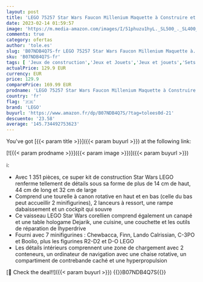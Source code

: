 ```yaml
---
layout: post
title: 'LEGO 75257 Star Wars Faucon Millenium Maquette à Construire et Figurines Finn  Chewbacca  Lando  C-3PO  R2-D2  Collection de L Ascension de Skywalker'
date: 2023-02-14 01:59:57
image: 'https://m.media-amazon.com/images/I/51phuzu1hyL._SL500_._SL400_.jpg'
comments: true
category: ofertas
author: 'tole.es'
slug: 'B07NDB4Q7S-fr LEGO 75257 Star Wars Faucon Millenium Maquette à...'
sku: 'B07NDB4Q7S-fr'
tags: [ 'Jeux de construction','Jeux et Jouets','Jeux et jouets','Sets de jeux de construction','lego','🇫🇷', ]
actualPrice: 129.9 EUR
currency: EUR
price: 129.9
comparePrice: 169.99 EUR
prodname: 'LEGO 75257 Star Wars Faucon Millenium Maquette à Construire et Figurines Finn  Chewbacca  Lando  C-3PO  R2-D2  Collection de L Ascension de Skywalker'
country: 'fr'
flag: '🇫🇷'
brand: 'LEGO'
buyurl: 'https://www.amazon.fr/dp/B07NDB4Q7S/?tag=tolees0d-21'
descuento: '23.58'
average: '145.734492753623'
---
```


You've got [{{< param title >}}]({{< param buyurl >}}) at the following link:

[![{{< param prodname >}}]({{< param image >}})]({{< param buyurl >}})

ℹ️:

- Avec 1 351 pièces, ce super kit de construction Star Wars LEGO renferme tellement de détails sous sa forme de plus de 14 cm de haut, 44 cm de long et 32 cm de large
- Comprend une tourelle à canon rotative en haut et en bas (celle du bas peut accueillir 2 minifigurines), 2 lanceurs à ressort, une rampe dabaissement et un cockpit qui souvre
- Ce vaisseau LEGO Star Wars corellien comprend également un canapé et une table hologame Dejarik, une cuisine, une couchette et les outils de réparation de lhyperdrive
- Fourni avec 7 minifigurines : Chewbacca, Finn, Lando Calrissian, C-3PO et Boolio, plus les figurines R2-D2 et D-O LEGO
- Les détails intérieurs comprennent une zone de chargement avec 2 conteneurs, un ordinateur de navigation avec une chaise rotative, un compartiment de contrebande caché et une hyperpropulsion

[🛒 Check the deal!!]({{< param buyurl >}})
{{<world>}}B07NDB4Q7S{{</world>}}
